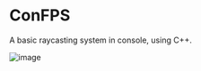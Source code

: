 # ConFPS
A basic raycasting system in console, using C++.

![image](https://github.com/user-attachments/assets/171f18a8-da9b-4878-a3ed-551083ad91f4)
